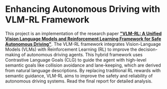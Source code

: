 # Enhancing Autonomous Driving with VLM-RL Framework

This project is an implementation of the research paper [**"VLM-RL: A Unified Vision Language Models and Reinforcement Learning Framework for Safe Autonomous Driving"**](https://github.com/zihaosheng/VLM-RL). The VLM-RL framework integrates Vision-Language Models (VLMs) with Reinforcement Learning (RL) to improve the decision-making of autonomous driving agents. This hybrid framework uses Contrastive Language Goals (CLG) to guide the agent with high-level semantic goals like collision avoidance and lane-keeping, which are derived from natural language descriptions. By replacing traditional RL rewards with semantic guidance, VLM-RL aims to improve the safety and reliability of autonomous driving systems. Read the final report for detailed analysis.

